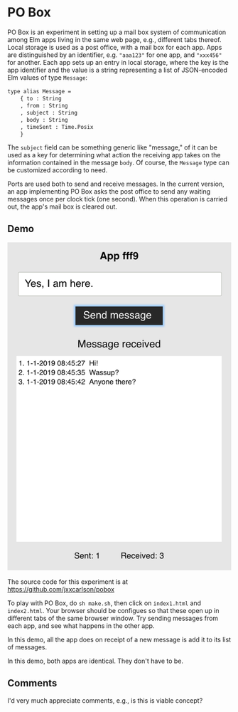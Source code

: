 
# PO Box

PO Box is an experiment in setting up a mail box system of communication among Elm apps living in the same web page, e.g., different tabs thereof. Local storage is used as a post office, with a mail box for each app.  Apps are distinguished by an identifier, e.g. `"aaa123"` for  one app, and `"xxx456"` for another.  Each app sets up an entry in local storage, where the key is the app identifier and the value is a string representing a list of JSON-encoded Elm values of type `Message`:

```
type alias Message =
    { to : String
    , from : String
    , subject : String
    , body : String
    , timeSent : Time.Posix
    }
```

The `subject` field can be something generic like "message," of it can be used as a key for determining what action the receiving app takes on the information contained in the message `body`.  Of course, the `Message` type can be customized according to need.

Ports are used both to send and receive messages.  In the current version, an app implementing PO Box asks the post office to send any waiting messages once per clock tick (one second).  When this operation is carried out, the app's mail box is cleared out.

## Demo
![pobox](pobox.png) 

The source code for this experiment is at https://github.com/jxxcarlson/pobox

To play with PO Box, do `sh make.sh`, then click on `index1.html`  and `index2.html`.  Your browser should be configues so that these open up in different tabs of the same browser window.  Try sending messages from each app, and see what happens in the other app.

In this demo, all the app does on receipt of a new message is add it to its list of messages.

In this demo, both apps are identical. They don't have to be.

## Comments

I'd very much appreciate comments, e.g., is this is viable concept?
